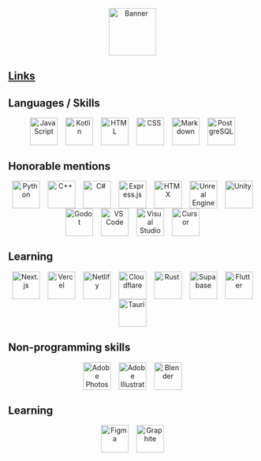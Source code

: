 <div align="center">
 <picture>
  <source media="(prefers-color-scheme: dark)" srcset="logo_text_white.svg" height="96px" align="center">
  <source media="(prefers-color-scheme: light)" srcset="logo_text.svg" height="96px" align="center">
  <img alt="Banner" src="logo_text.svg" height="96px" align="center">
 </picture>
</div>


## [Links](https://links.vortygon.space/)


## Languages / Skills

<div float="left" align="center">
 <img alt="JavaScript" title="JavaScript" src="https://svgl.app/library/javascript.svg" height="56px" width="56px" hspace="6" align="center">
 <img alt="Kotlin" title="Kotlin" src="https://svgl.app/library/kotlin.svg" height="56px" width="56px" hspace="6" align="center">
 <img alt="HTML" title="HTML" src="https://svgl.app/library/html5.svg" height="56px" width="56px" hspace="6" align="center">
 <img alt="CSS" title="CSS" src="https://svgl.app/library/css_old.svg" height="56px" width="56px" hspace="6" align="center">
 <img alt="Markdown" title="Markdown" src="https://svgl.app/library/markdown-dark.svg" height="56px" width="56px" hspace="6" align="center">
 <img alt="PostgreSQL" title="PostgreSQL" src="https://svgl.app/library/postgresql.svg" height="56px" width="56px" hspace="6" align="center">
</div>


## Honorable mentions

<div float="left" align="center">
 <img alt="Python" title="Python" src="https://svgl.app/library/python.svg" height="56px" width="56px" hspace="6" align="center">
 <img alt="C++" title="C++" src="https://svgl.app/library/c-plusplus.svg" height="56px" width="56px" hspace="6" align="center">
 <img alt="C#" title="C#" src="https://svgl.app/library/csharp.svg" height="56px" width="56px" hspace="6" align="center">
 <img alt="Express.js" title="Express.js" src="https://svgl.app/library/expressjs_dark.svg" height="56px" width="56px" hspace="6" align="center">
 <img alt="HTMX" title="HTMX" src="https://logo.svgcdn.com/l/htmx-icon.svg" height="56px" width="56px" hspace="6" align="center">
 <img alt="Unreal Engine" title="Unreal Engine" src="https://svgl.app/library/unreal_engine_dark.svg" height="56px" width="56px" hspace="6" align="center">
 <img alt="Unity" title="Unity" src="https://svgl.app/library/unity_dark.svg" height="56px" width="56px" hspace="6" align="center">
 <img alt="Godot" title="Godot" src="https://svgl.app/library/godot_engine.svg" height="56px" width="56px" hspace="6" align="center">
 <img alt="VS Code" title="VS Code" src="https://svgl.app/library/vscode.svg" height="56px" width="56px" hspace="6" align="center">
 <img alt="Visual Studio" title="Visual Studio" src="https://svgl.app/library/visual-studio.svg" height="56px" width="56px" hspace="6" align="center">
 <img alt="Cursor" title="Cursor" src="https://svgl.app/library/cursor_dark.svg" height="56px" width="56px" hspace="6" align="center">
</div>


## Learning

<div float="left" align="center">
 <img alt="Next.js" title="Next.js" src="https://svgl.app/library/nextjs_icon_dark.svg" height="56px" width="56px" hspace="6" align="center"
 <img alt="React" title="React" src="https://svgl.app/library/react_light.svg" height="56px" width="56px" hspace="6" align="center"
 <img alt="Tailwind CSS" title="Tailwind CSS" src="https://svgl.app/library/tailwindcss.svg" height="56px" width="56px" hspace="6" align="center">
 <img alt="Vercel" title="Vercel" src="https://svgl.app/library/vercel_dark.svg" height="56px" width="56px" hspace="6" align="center">
 <img alt="Netlify" title="Netlify" src="https://svgl.app/library/netlify.svg" height="56px" width="56px" hspace="6" align="center">
 <img alt="Cloudflare" title="Cloudflare" src="https://svgl.app/library/cloudflare.svg" height="56px" width="56px" hspace="6" align="center">
 <img alt="Rust" title="Rust" src="https://svgl.app/library/rust_dark.svg" height="56px" width="56px" hspace="6" align="center">
 
 <!-- For future
 <img alt="TanStack" title="TanStack" src="https://svgl.app/library/tanstack.svg" height="56px" width="56px" hspace="6" align="center">
 <img alt="T3 Stack" title="T3 Stack" src="https://svgl.app/library/t3-light.svg" height="56px" width="56px" hspace="6" align="center">
 <img alt="Vite" title="Vite" src="https://svgl.app/library/vitejs.svg" height="56px" width="56px" hspace="6" align="center">
 <img alt="ReactRouter" title="ReactRouter" src="https://svgl.app/library/reactrouter.svg" height="56px" width="56px" hspace="6" align="center">
 <img alt="Ollama" title="Ollama" src="https://svgl.app/library/ollama_dark.svg" height="56px" width="56px" hspace="6" align="center">
 -->
 <img alt="Supabase" title="Supabase" src="https://svgl.app/library/supabase.svg" height="56px" width="56px" hspace="6" align="center">
 <img alt="Flutter" title="Flutter" src="https://svgl.app/library/flutter.svg" height="56px" width="56px" hspace="6" align="center">
 <img alt="Tauri" title="Tauri" src="https://svgl.app/library/tauri.svg" height="56px" width="56px" hspace="6" align="center">
 
</div>


## Non-programming skills

<div float="left" align="center">
 <img alt="Adobe Photoshop" title="Adobe Photoshop" src="https://svgl.app/library/photoshop.svg" height="56px" width="56px" hspace="6" align="center">
 <img alt="Adobe Illustrator" title="Adobe Illustrator" src="https://svgl.app/library/illustrator.svg" height="56px" width="56px" hspace="6" align="center">
 <img alt="Blender" title="Blender" src="https://svgl.app/library/blender.svg" height="56px" width="56px" hspace="6" align="center">
</div>


## Learning

<div float="left" align="center">
 <img alt="Figma" title="Figma" src="https://svgl.app/library/figma.svg" height="56px" width="56px" hspace="6" align="center">
 <img alt="Graphite" title="Graphite" src="https://static.graphite.rs/logos/graphite-logo-color.svg" height="56px" width="56px" hspace="6" align="center">
</div>

<!--
## My projects
[<kbd> <br> Portfolio <br> </kbd>](https://www.neeucraft.ru/)
[<kbd> <br> NeeuCraft <br> </kbd>](https://www.neeucraft.ru/)
-->
